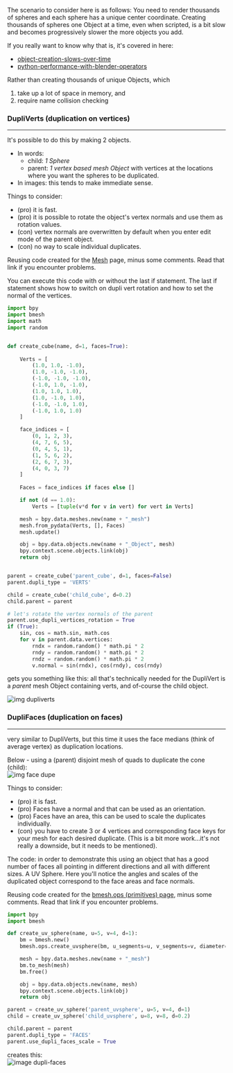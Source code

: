 The scenario to consider here is as follows: You need to render thousands of spheres and each sphere has a unique center coordinate. Creating thousands of spheres one Object at a time, even when scripted, is a bit slow and becomes progressively slower the more objects you add.

If you really want to know why that is, it's covered in here:
  - [object-creation-slows-over-time](http://blender.stackexchange.com/questions/14814/object-creation-slows-over-time)  
  - [python-performance-with-blender-operators](http://blender.stackexchange.com/questions/7358/python-performance-with-blender-operators)  

Rather than creating thousands of unique Objects, which  

1. take up a lot of space in memory, and 
2. require name collision checking


### DupliVerts (duplication on vertices)
____
It's possible to do this by making 2 objects.  

  - In words: 
     - child: _1 Sphere_ 
     - parent: _1 vertex based mesh Object_ with vertices at the locations where you want the spheres to be duplicated. 
  - In images: this tends to make immediate sense.

Things to consider:  

- (pro) it is fast.  
- (pro) it is possible to rotate the object's vertex normals and use them as rotation values.  
- (con) vertex normals are overwritten by default when you enter edit mode of the parent object.  
- (con) no way to scale individual duplicates.  

Reusing code created for the [Mesh](Mesh) page, minus some comments. Read that link if you encounter problems.

You can execute this code with or without the last if statement. The last if statement shows how to switch on dupli vert rotation and how to set the normal of the vertices.

```python
import bpy
import bmesh
import math
import random


def create_cube(name, d=1, faces=True):
 
    Verts = [
        (1.0, 1.0, -1.0),
        (1.0, -1.0, -1.0),
        (-1.0, -1.0, -1.0),
        (-1.0, 1.0, -1.0),
        (1.0, 1.0, 1.0),
        (1.0, -1.0, 1.0),
        (-1.0, -1.0, 1.0),
        (-1.0, 1.0, 1.0)
    ]

    face_indices = [
        (0, 1, 2, 3),
        (4, 7, 6, 5),
        (0, 4, 5, 1),
        (1, 5, 6, 2),
        (2, 6, 7, 3),
        (4, 0, 3, 7)
    ]
     
    Faces = face_indices if faces else []

    if not (d == 1.0):
        Verts = [tuple(v*d for v in vert) for vert in Verts]

    mesh = bpy.data.meshes.new(name + "_mesh")
    mesh.from_pydata(Verts, [], Faces)
    mesh.update()

    obj = bpy.data.objects.new(name + "_Object", mesh)
    bpy.context.scene.objects.link(obj)  
    return obj


parent = create_cube('parent_cube', d=1, faces=False)
parent.dupli_type = 'VERTS'

child = create_cube('child_cube', d=0.2)
child.parent = parent

# let's rotate the vertex normals of the parent
parent.use_dupli_vertices_rotation = True
if (True):
    sin, cos = math.sin, math.cos
    for v in parent.data.vertices:
        rndx = random.random() * math.pi * 2
        rndy = random.random() * math.pi * 2
        rndz = random.random() * math.pi * 2
        v.normal = sin(rndx), cos(rndy), cos(rndy)


```
gets you something like this: all that's technically needed for the DupliVert is a _parent_ mesh Object containing verts, and of-course the child object.

![img dupliverts](https://cloud.githubusercontent.com/assets/619340/10757990/a6368996-7cae-11e5-8d61-b8908ca7b3ac.png)

### DupliFaces (duplication on faces)
____
very similar to DupliVerts, but this time it uses the face medians (think of average vertex) as duplication locations. 

Below - using a (parent) disjoint mesh of quads to duplicate the cone (child):   
![img face dupe](https://cloud.githubusercontent.com/assets/619340/10752213/72749cb4-7c87-11e5-9915-f435458937a3.png)

Things to consider:  

 - (pro) it is fast.  
 - (pro) Faces have a normal and that can be used as an orientation.  
 - (pro) Faces have an area, this can be used to scale the duplicates individually.  
 - (con) you have to create 3 or 4 vertices and corresponding face keys for your mesh for each desired duplicate. (This is a bit more work...it's not really a downside, but it needs to be mentioned).

The code: in order to demonstrate this using an object that has a good number of faces all pointing in different directions and all with different sizes. A UV Sphere. Here you'll notice the angles and scales of the duplicated object correspond to the face areas and face normals.

Reusing code created for the [bmesh.ops (primitives) page](https://github.com/zeffii/BlenderPythonRecipes/wiki/bmesh_ops_primitives), minus some comments. Read that link if you encounter problems.

```python
import bpy
import bmesh

def create_uv_sphere(name, u=5, v=4, d=1):
    bm = bmesh.new()
    bmesh.ops.create_uvsphere(bm, u_segments=u, v_segments=v, diameter=d)

    mesh = bpy.data.meshes.new(name + "_mesh")
    bm.to_mesh(mesh)
    bm.free()

    obj = bpy.data.objects.new(name, mesh)
    bpy.context.scene.objects.link(obj)
    return obj

parent = create_uv_sphere('parent_uvsphere', u=5, v=4, d=1)
child = create_uv_sphere('child_uvsphere', u=8, v=8, d=0.2)

child.parent = parent
parent.dupli_type = 'FACES'
parent.use_dupli_faces_scale = True

```
creates this:  
![image dupli-faces](https://cloud.githubusercontent.com/assets/619340/10755855/96c8a9f2-7ca0-11e5-8748-33b1b321130f.png)
